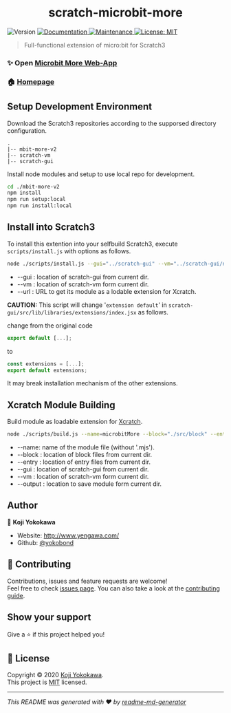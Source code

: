 <h1 align="center">scratch-microbit-more</h1>
<p>
  <img alt="Version" src="https://img.shields.io/badge/version-0.5.0-blue.svg?cacheSeconds=2592000" />
  <a href="https://yokobond.github.io/mbit-more-v2" target="_blank">
    <img alt="Documentation" src="https://img.shields.io/badge/documentation-yes-brightgreen.svg" />
  </a>
  <a href="https://github.com/yokobond/mbit-more-v2/graphs/commit-activity" target="_blank">
    <img alt="Maintenance" src="https://img.shields.io/badge/Maintained%3F-yes-green.svg" />
  </a>
  <a href="https://github.com/yokobond/mbit-more-v2/blob/master/LICENSE" target="_blank">
    <img alt="License: MIT" src="https://img.shields.io/github/license/yokobond/mbit-more-v2" />
  </a>
</p>

> Full-functional extension of micro:bit for Scratch3

### ✨ Open [Microbit More Web-App](https://yokobond.github.io/mbit-more-v2)

### 🏠 [Homepage](https://lab.yengawa.com/project/scratch-microbit-more/)

## Setup Development Environment

Download the Scratch3 repositories according to the supporsed directory configuration.

```
.
|-- mbit-more-v2
|-- scratch-vm
|-- scratch-gui
```

Install node modules and setup to use local repo for development.

```sh
cd ./mbit-more-v2
npm install
npm run setup:local
npm run install:local
```

## Install into Scratch3

To install this extention into your selfbuild Scratch3, execute `scripts/install.js` with options as follows.

```sh
node ./scripts/install.js --gui="../scratch-gui" --vm="../scratch-gui/node_modules/scratch-vm" --url="https://yokobond.github.io/mbit-more-v2/dist/microbitMore.mjs"
```

- --gui : location of scratch-gui from current dir.
- --vm : location of scratch-vm form current dir.
- --url : URL to get its module as a lodable extension for Xcratch.

**CAUTION:** This script will change '`extension default`' in `scratch-gui/src/lib/libraries/extensions/index.jsx` as follows.

change from the original code

```js
export default [...];
```

to

```js
const extensions = [...];
export default extensions;
```

It may break installation mechanism of the other extensions.


## Xcratch Module Building

Build module as loadable extension for [Xcratch](https://github.com/yokobond/xcratch).

```sh
node ./scripts/build.js --name=microbitMore --block="./src/block" --entry="./src/entry" --vm="../scratch-vm" --gui="../scratch-gui" --output="./dist"
```

- --name: name of the module file (without '.mjs').
- --block : location of block files from current dir.
- --entry : location of entry files from current dir.
- --gui : location of scratch-gui from current dir.
- --vm : location of scratch-vm form current dir.
- --output : location to save module form current dir.

## Author

👤 **Koji Yokokawa**

* Website: http://www.yengawa.com/
* Github: [@yokobond](https://github.com/yokobond)

## 🤝 Contributing

Contributions, issues and feature requests are welcome!<br />Feel free to check [issues page](https://github.com/yokobond/mbit-more-v2/issues). You can also take a look at the [contributing guide](https://github.com/yokobond/mbit-more-v2/blob/master/CONTRIBUTING.md).

## Show your support

Give a ⭐️ if this project helped you!


## 📝 License

Copyright © 2020 [Koji Yokokawa](https://github.com/yokobond).<br />
This project is [MIT](https://github.com/yokobond/mbit-more-v2/blob/master/LICENSE) licensed.

***
_This README was generated with ❤️ by [readme-md-generator](https://github.com/kefranabg/readme-md-generator)_